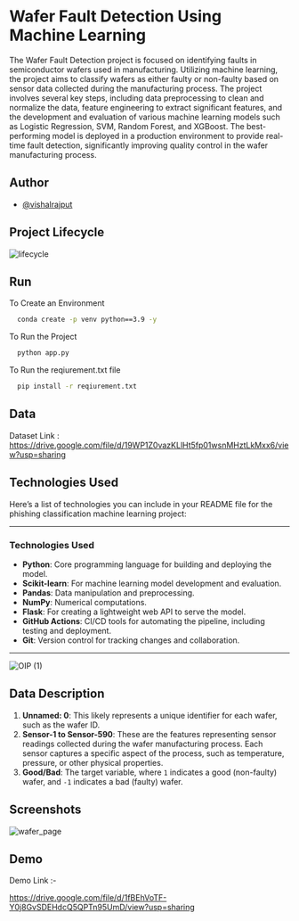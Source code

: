 
# Wafer Fault Detection Using Machine Learning

The Wafer Fault Detection project is focused on identifying faults in semiconductor wafers used in manufacturing. Utilizing machine learning, the project aims to classify wafers as either faulty or non-faulty based on sensor data collected during the manufacturing process. The project involves several key steps, including data preprocessing to clean and normalize the data, feature engineering to extract significant features, and the development and evaluation of various machine learning models such as Logistic Regression, SVM, Random Forest, and XGBoost. The best-performing model is deployed in a production environment to provide real-time fault detection, significantly improving quality control in the wafer manufacturing process.
## Author

- [@vishalrajput](https://github.com/vishalrajput29/thyroiddisease)


## Project Lifecycle

![lifecycle](https://github.com/user-attachments/assets/49011b25-3eb6-4353-8f40-5d28c53eb34f)
## Run


To Create an Environment

```cmd
  conda create -p venv python==3.9 -y
```

To Run the Project

```cmd
  python app.py
```

To Run the reqiurement.txt file

```cmd
  pip install -r reqiurement.txt
```


## Data 

Dataset Link : https://drive.google.com/file/d/19WP1Z0vazKLlHt5fp01wsnMHztLkMxx6/view?usp=sharing
## Technologies Used

Here’s a list of technologies you can include in your README file for the phishing classification machine learning project:

---

### Technologies Used

- **Python**: Core programming language for building and deploying the model.
- **Scikit-learn**: For machine learning model development and evaluation.
- **Pandas**: Data manipulation and preprocessing.
- **NumPy**: Numerical computations.
- **Flask**: For creating a lightweight web API to serve the model.
- **GitHub Actions**: CI/CD tools for automating the pipeline, including testing and deployment.
- **Git**: Version control for tracking changes and collaboration.



---

![OIP (1)](https://github.com/user-attachments/assets/c9eea634-f643-4d09-a4f6-596645f8d5f0)
## Data Description


1. **Unnamed: 0**: This likely represents a unique identifier for each wafer, such as the wafer ID.
2. **Sensor-1 to Sensor-590**: These are the features representing sensor readings collected during the wafer manufacturing process. Each sensor captures a specific aspect of the process, such as temperature, pressure, or other physical properties.
3. **Good/Bad**: The target variable, where `1` indicates a good (non-faulty) wafer, and `-1` indicates a bad (faulty) wafer.


## Screenshots

![wafer_page](https://github.com/user-attachments/assets/c7e60c05-72d1-436a-a44b-14b371b6348c)


## Demo

Demo Link :-

https://drive.google.com/file/d/1fBEhVoTF-Y0j8GvSDEHdcQ5QPTn95UmD/view?usp=sharing